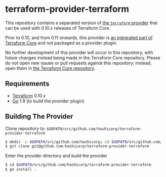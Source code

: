 terraform-provider-terraform
============================

This repository contains a separated version of [the `terraform` provider](https://www.terraform.io/docs/providers/terraform/index.html) that can be used with 0.10.x releases of Terraform Core.

Prior to 0.10, and from 0.11 onwards, this provider is [an integrated part of Terraform Core](https://github.com/hashicorp/terraform/tree/master/builtin/providers/terraform) and not packaged as a provider plugin.

No further development of this provider will occur in this repository, with future changes instead being made in the Terraform Core repository. Please do not open new issues or pull requests against this repository: instead, open them in [the Terraform Core repository](https://github.com/hashicorp/terraform).

Requirements
------------

-	[Terraform](https://www.terraform.io/downloads.html) 0.10.x
-	[Go](https://golang.org/doc/install) 1.9 (to build the provider plugin)

Building The Provider
---------------------

Clone repository to: `$GOPATH/src/github.com/hashicorp/terraform-provider-terraform`

```sh
$ mkdir -p $GOPATH/src/github.com/hashicorp; cd $GOPATH/src/github.com/hashicorp
$ git clone git@github.com:hashicorp/terraform-provider-terraform
```

Enter the provider directory and build the provider

```sh
$ cd $GOPATH/src/github.com/hashicorp/terraform-provider-terraform
$ go install .
```
